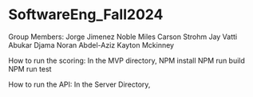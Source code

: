 # SoftwareEng_Fall2024

Group Members:
Jorge Jimenez
Noble Miles
Carson Strohm
Jay Vatti
Abukar Djama
Noran Abdel-Aziz
Kayton Mckinney

How to run the scoring:
In the MVP directory,
    NPM install
    NPM run build
    NPM run test

How to run the API:
In the Server Directory,
   
